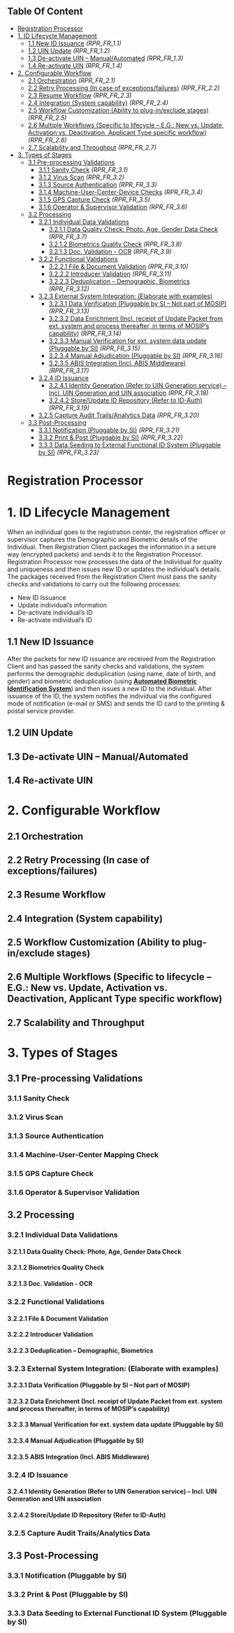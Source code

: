 ## Table Of Content
- [Registration Processor](#registration-processor)
 - [1. ID Lifecycle Management](#1-id-lifecycle-management) 
   * [1.1 New ID Issuance](#11-new-id-issuance) _(RPR_FR_1.1)_
   * [1.2 UIN Update](#12-uin-update) _(RPR_FR_1.2)_
   * [1.3 De-activate UIN – Manual/Automated](#13-de-activate-uin--manualautomated) _(RPR_FR_1.3)_
   * [1.4 Re-activate UIN](#14-re-activate-uin) _(RPR_FR_1.4)_
 - [2. Configurable Workflow](#2-configurable-workflow) 
   * [2.1 Orchestration](#21-orchestration) _(RPR_FR_2.1)_
   * [2.2 Retry Processing (In case of exceptions/failures)](#22-retry-processing-in-case-of-exceptionsfailures) _(RPR_FR_2.2)_
   * [2.3 Resume Workflow](#23-resume-workflow) _(RPR_FR_2.3)_
   * [2.4 Integration (System capability)](#24-integration-system-capability) _(RPR_FR_2.4)_
   * [2.5 Workflow Customization (Ability to plug-in/exclude stages)](#25-workflow-customization-ability-to-plug-inexclude-stages) _(RPR_FR_2.5)_
   * [2.6 Multiple Workflows (Specific to lifecycle – E.G.: New vs. Update, Activation vs. Deactivation, Applicant Type specific workflow)](#26-multiple-workflows-specific-to-lifecycle--eg-new-vs-update-activation-vs-deactivation-applicant-type-specific-workflow) _(RPR_FR_2.6)_
   * [2.7 Scalability and Throughput](#27-scalability-and-throughput) _(RPR_FR_2.7)_
 - [3. Types of Stages](#3-types-of-stages) 
   * [3.1 Pre-processing Validations](#31-pre-processing-validations) 
     * [3.1.1 Sanity Check](#311-sanity-check) _(RPR_FR_3.1)_
     * [3.1.2 Virus Scan](#312-virus-scan) _(RPR_FR_3.2)_
     * [3.1.3 Source Authentication](#313-source-authentication) _(RPR_FR_3.3)_
     * [3.1.4 Machine-User-Center-Device Checks](#314-machine-user-center-mapping-check) _(RPR_FR_3.4)_
     * [3.1.5 GPS Capture Check](#315-gps-capture-check) _(RPR_FR_3.5)_
     * [3.1.6 Operator & Supervisor Validation](#316-operator--supervisor-validation) _(RPR_FR_3.6)_
   * [3.2 Processing](#32-processing) 
     * [3.2.1 Individual Data Validations](#321-individual-data-validations) 
       * [3.2.1.1 Data Quality Check: Photo, Age, Gender Data Check](#3211-data-quality-check-photo-age-gender-data-check) _(RPR_FR_3.7)_
       * [3.2.1.2 Biometrics Quality Check](#3212-biometrics-quality-check) _(RPR_FR_3.8)_
       * [3.2.1.3 Doc. Validation - OCR](#3213-doc-validation---ocr) _(RPR_FR_3.9)_
     * [3.2.2 Functional Validations](#322-functional-validations) 
       * [3.2.2.1 File & Document Validation](#3221-file--document-validation) _(RPR_FR_3.10)_
       * [3.2.2.2 Introducer Validation](#3222-introducer-validation) _(RPR_FR_3.11)_
       * [3.2.2.3 Deduplication – Demographic, Biometrics](#3223-deduplication--demographic-biometrics) _(RPR_FR_3.12)_
     * [3.2.3 External System Integration: (Elaborate with examples)](#323-external-system-integration-elaborate-with-examples) 
       * [3.2.3.1 Data Verification (Pluggable by SI – Not part of MOSIP)](#3231-data-verification-pluggable-by-si--not-part-of-mosip) _(RPR_FR_3.13)_
       * [3.2.3.2 Data Enrichment (Incl. receipt of Update Packet from ext. system and process thereafter, in terms of MOSIP’s capability)](#3232-data-enrichment-incl-receipt-of-update-packet-from-ext-system-and-process-thereafter-in-terms-of-mosips-capability) _(RPR_FR_3.14)_
       * [3.2.3.3 Manual Verification for ext. system data update (Pluggable by SI)](#3233-manual-verification-for-ext-system-data-update-pluggable-by-si) _(RPR_FR_3.15)_
       * [3.2.3.4 Manual Adjudication (Pluggable by SI)](#3234-manual-adjudication-pluggable-by-si) _(RPR_FR_3.16)_
       * [3.2.3.5 ABIS Integration (Incl. ABIS Middleware)](#3235-abis-integration-incl-abis-middleware) _(RPR_FR_3.17)_
     * [3.2.4 ID Issuance](#324-id-issuance) 
       * [3.2.4.1 Identity Generation (Refer to UIN Generation service) – Incl. UIN Generation and UIN association](#3241-identity-generation-refer-to-uin-generation-service--incl-uin-generation-and-uin-association) _(RPR_FR_3.18)_
       * [3.2.4.2 Store/Update ID Repository (Refer to ID-Auth)](#3242-storeupdate-id-repository-refer-to-id-auth) _(RPR_FR_3.19)_
     * [3.2.5 Capture Audit Trails/Analytics Data](#325-capture-audit-trailsanalytics-data) _(RPR_FR_3.20)_
   * [3.3 Post-Processing](#33-post-processing) 
     * [3.3.1 Notification (Pluggable by SI)](#331-notification-pluggable-by-si) _(RPR_FR_3.21)_
     * [3.3.2 Print & Post (Pluggable by SI)](#332-print--post-pluggable-by-si) _(RPR_FR_3.22)_
     * [3.3.3 Data Seeding to External Functional ID System (Pluggable by SI)](#333-data-seeding-to-external-functional-id-system-pluggable-by-si) _(RPR_FR_3.23)_

# Registration Processor
# 1. ID Lifecycle Management

When an individual goes to the registration center, the registration officer or supervisor captures the Demographic and Biometric details of the Individual. Then Registration Client packages the information in a secure way (encrypted packets) and sends it to the Registration Processor. Registration Processor now processes the data of the Individual for quality and uniqueness and then issues new ID or updates the individual’s details. The packages received from the Registration Client must pass the sanity checks and validations to carry out the following processes:
* New ID Issuance
* Update individual’s information
* De-activate individual’s ID
* Re-activate individual’s ID

## 1.1 New ID Issuance
After the packets for new ID issuance are received from the Registration Client and has passed the sanity checks and validations, the system performs the demographic deduplication (using name, date of birth, and gender) and biometric deduplication (using [**Automated Biometric Identification System**](Automated-Biometric-Identification-System-(ABIS)-Interface)) and then issues a new ID to the individual. After issuance of the ID, the system notifies the individual via the configured mode of notification (e-mail or SMS) and sends the ID card to the printing & postal service provider.
## 1.2 UIN Update
## 1.3 De-activate UIN – Manual/Automated
## 1.4 Re-activate UIN
# 2. Configurable Workflow
## 2.1 Orchestration
## 2.2 Retry Processing (In case of exceptions/failures)
## 2.3 Resume Workflow
## 2.4 Integration (System capability)
## 2.5 Workflow Customization (Ability to plug-in/exclude stages)
## 2.6 Multiple Workflows (Specific to lifecycle – E.G.: New vs. Update, Activation vs. Deactivation, Applicant Type specific workflow)
## 2.7 Scalability and Throughput
# 3. Types of Stages
## 3.1 Pre-processing Validations
### 3.1.1 Sanity Check
### 3.1.2 Virus Scan
### 3.1.3 Source Authentication
### 3.1.4 Machine-User-Center Mapping Check
### 3.1.5 GPS Capture Check
### 3.1.6 Operator & Supervisor Validation
## 3.2 Processing
### 3.2.1 Individual Data Validations
#### 3.2.1.1 Data Quality Check: Photo, Age, Gender Data Check
#### 3.2.1.2 Biometrics Quality Check
#### 3.2.1.3 Doc. Validation - OCR 
### 3.2.2 Functional Validations
#### 3.2.2.1 File & Document Validation
#### 3.2.2.2 Introducer Validation
#### 3.2.2.3 Deduplication – Demographic, Biometrics
### 3.2.3 External System Integration: (Elaborate with examples)
#### 3.2.3.1 Data Verification (Pluggable by SI – Not part of MOSIP)
#### 3.2.3.2 Data Enrichment (Incl. receipt of Update Packet from ext. system and process thereafter, in terms of MOSIP’s capability)
#### 3.2.3.3 Manual Verification for ext. system data update (Pluggable by SI)
#### 3.2.3.4 Manual Adjudication (Pluggable by SI)
#### 3.2.3.5 ABIS Integration (Incl. ABIS Middleware)
### 3.2.4 ID Issuance 
#### 3.2.4.1 Identity Generation (Refer to UIN Generation service) – Incl. UIN Generation and UIN association
#### 3.2.4.2 Store/Update ID Repository (Refer to ID-Auth)
### 3.2.5 Capture Audit Trails/Analytics Data
## 3.3 Post-Processing
### 3.3.1 Notification (Pluggable by SI)
### 3.3.2 Print & Post (Pluggable by SI)
### 3.3.3 Data Seeding to External Functional ID System (Pluggable by SI)
